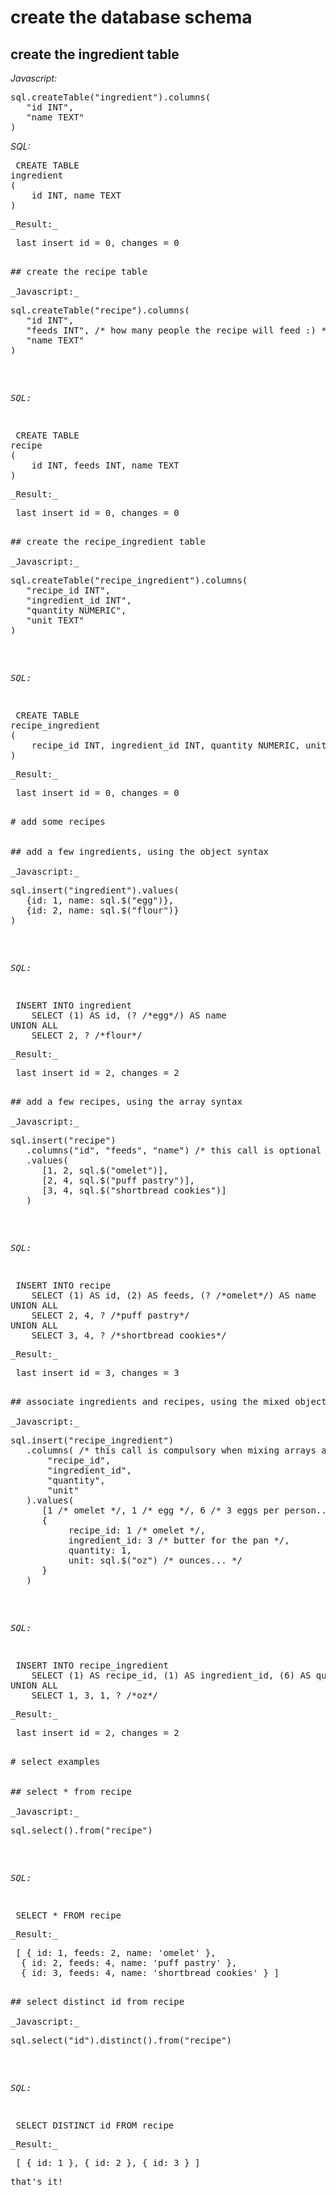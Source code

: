 
# create the database schema


## create the ingredient table

_Javascript:_
<pre>
sql.createTable("ingredient").columns(
   "id INT",
   "name TEXT"
)
</pre>
_SQL:_
<pre> CREATE TABLE
ingredient
(
	id INT, name TEXT
) <pre>
_Result:_
<pre> last insert id = 0, changes = 0 <pre>

## create the recipe table

_Javascript:_
<pre>
sql.createTable("recipe").columns(
   "id INT",
   "feeds INT", /* how many people the recipe will feed :) */
   "name TEXT"
)
</pre>
_SQL:_
<pre> CREATE TABLE
recipe
(
	id INT, feeds INT, name TEXT
) <pre>
_Result:_
<pre> last insert id = 0, changes = 0 <pre>

## create the recipe_ingredient table

_Javascript:_
<pre>
sql.createTable("recipe_ingredient").columns(
   "recipe_id INT",
   "ingredient_id INT",
   "quantity NUMERIC",
   "unit TEXT"
)
</pre>
_SQL:_
<pre> CREATE TABLE
recipe_ingredient
(
	recipe_id INT, ingredient_id INT, quantity NUMERIC, unit TEXT
) <pre>
_Result:_
<pre> last insert id = 0, changes = 0 <pre>

# add some recipes


## add a few ingredients, using the object syntax

_Javascript:_
<pre>
sql.insert("ingredient").values(
   {id: 1, name: sql.$("egg")},
   {id: 2, name: sql.$("flour")}
)
</pre>
_SQL:_
<pre> INSERT INTO ingredient
	SELECT (1) AS id, (? /*egg*/) AS name
UNION ALL
	SELECT 2, ? /*flour*/ <pre>
_Result:_
<pre> last insert id = 2, changes = 2 <pre>

## add a few recipes, using the array syntax

_Javascript:_
<pre>
sql.insert("recipe")
   .columns("id", "feeds", "name") /* this call is optional */
   .values(
      [1, 2, sql.$("omelet")],
      [2, 4, sql.$("puff pastry")],
      [3, 4, sql.$("shortbread cookies")]
   )
</pre>
_SQL:_
<pre> INSERT INTO recipe
	SELECT (1) AS id, (2) AS feeds, (? /*omelet*/) AS name
UNION ALL
	SELECT 2, 4, ? /*puff pastry*/
UNION ALL
	SELECT 3, 4, ? /*shortbread cookies*/ <pre>
_Result:_
<pre> last insert id = 3, changes = 3 <pre>

## associate ingredients and recipes, using the mixed object/array syntax

_Javascript:_
<pre>
sql.insert("recipe_ingredient")
   .columns( /* this call is compulsory when mixing arrays and objects */
       "recipe_id",
       "ingredient_id",
       "quantity",
       "unit"
   ).values(
      [1 /* omelet */, 1 /* egg */, 6 /* 3 eggs per person... */, sql.null()],
      {
           recipe_id: 1 /* omelet */,
           ingredient_id: 3 /* butter for the pan */,
           quantity: 1,
           unit: sql.$("oz") /* ounces... */
      }
   )
</pre>
_SQL:_
<pre> INSERT INTO recipe_ingredient
	SELECT (1) AS recipe_id, (1) AS ingredient_id, (6) AS quantity, (NULL) AS unit
UNION ALL
	SELECT 1, 3, 1, ? /*oz*/ <pre>
_Result:_
<pre> last insert id = 2, changes = 2 <pre>

# select examples


## select * from recipe

_Javascript:_
<pre>
sql.select().from("recipe")
</pre>
_SQL:_
<pre> SELECT * FROM recipe  <pre>
_Result:_
<pre> [ { id: 1, feeds: 2, name: 'omelet' },
  { id: 2, feeds: 4, name: 'puff pastry' },
  { id: 3, feeds: 4, name: 'shortbread cookies' } ] <pre>

## select distinct id from recipe

_Javascript:_
<pre>
sql.select("id").distinct().from("recipe")
</pre>
_SQL:_
<pre> SELECT DISTINCT id FROM recipe  <pre>
_Result:_
<pre> [ { id: 1 }, { id: 2 }, { id: 3 } ] <pre>
that's it!
